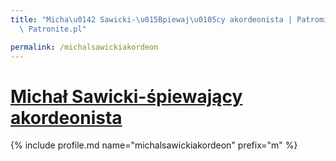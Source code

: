 ```yaml
---
title: "Micha\u0142 Sawicki-\u015Bpiewaj\u0105cy akordeonista | Patromierz - statystyki\
  \ Patronite.pl"

permalink: /michalsawickiakordeon
---
```


# [Michał Sawicki-śpiewający akordeonista](https://patronite.pl/michalsawickiakordeon)

{% include profile.md name="michalsawickiakordeon" prefix="m" %}
